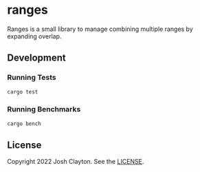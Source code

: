 # ranges

Ranges is a small library to manage combining multiple ranges by
expanding overlap.

## Development

### Running Tests

```sh
cargo test
```

### Running Benchmarks

```sh
cargo bench
```

## License

Copyright 2022 Josh Clayton. See the [LICENSE](LICENSE).
